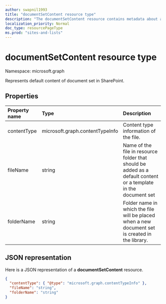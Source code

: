 ```yaml
---
author: swapnil1993
title: "documentSetContent resource type"
description: "The documentSetContent resource contains metadata about a file present in default content location of a content."
localization_priority: Normal
doc_type: resourcePageType
ms.prod: "sites-and-lists"
---
```


# documentSetContent resource type

Namespace: microsoft.graph

Represents default content of document set in SharePoint.
## Properties

| Property name  | Type    | Description
|:---------------|:--------|:--------------------------------------------------
| contentType    | microsoft.graph.contentTypeInfo | Content type information of the file. 
| fileName      | string  | Name of the file in resource folder that should be added as a default content or a template in the document set  
| folderName         | string  | Folder name in which the file will be placed when a new document set is created in the library.

## JSON representation

Here is a JSON representation of a **documentSetContent** resource.
<!-- { "blockType": "resource", "@odata.type": "microsoft.graph.documentSetContent" } -->

```json
{
  "contentType": { "@type": "microsoft.graph.contentTypeInfo" },
  "fileName": "string",
  "folderName": "string"
}
```